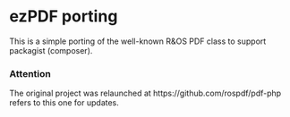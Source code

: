 ezPDF porting
=========

This is a simple porting of the well-known R&amp;OS PDF class to support packagist (composer).

<h3>Attention</h3>
The original project was relaunched at https://github.com/rospdf/pdf-php refers to this one for updates.
